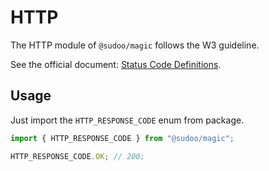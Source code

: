 # HTTP

The HTTP module of `@sudoo/magic` follows the W3 guideline.

See the official document: [Status Code Definitions](//www.w3.org/Protocols/rfc2616/rfc2616-sec10.html).

## Usage

Just import the `HTTP_RESPONSE_CODE` enum from package.

```ts
import { HTTP_RESPONSE_CODE } from "@sudoo/magic";

HTTP_RESPONSE_CODE.OK; // 200;
```
